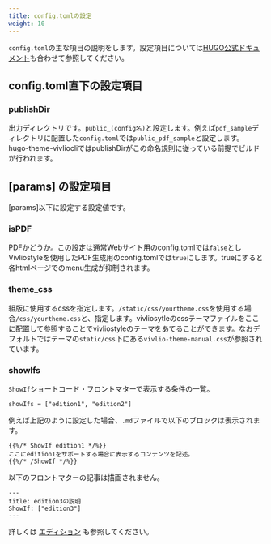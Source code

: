 ```yaml
---
title: config.tomlの設定
weight: 10
---
```


`config.toml`の主な項目の説明をします。設定項目については[HUGO公式ドキュメント](https://gohugo.io/getting-started/configuration/)も合わせて参照してください。

## config.toml直下の設定項目

### publishDir

出力ディレクトリです。`public_(config名)`と設定します。例えば`pdf_sample`ディレクトリに配置した`config.toml`では`public_pdf_sample`と設定します。hugo-theme-vivliocliではpublishDirがこの命名規則に従っている前提でビルドが行われます。

## \[params\] の設定項目

\[params\]以下に設定する設定値です。

### isPDF

PDFかどうか。この設定は通常Webサイト用のconfig.tomlでは`false`としVivliostyleを使用したPDF生成用のconfig.tomlでは`true`にします。trueにすると各htmlページでのmenu生成が抑制されます。

### theme_css

組版に使用するcssを指定します。`/static/css/yourtheme.css`を使用する場合`/css/yourtheme.css`と、指定します。vivliosytleのcssテーマファイルをここに配置して参照することでvivliostyleのテーマをあてることができます。なおデフォルトではテーマの`static/css`下にある`vivlio-theme-manual.css`が参照されています。

### showIfs

`ShowIf`ショートコード・フロントマターで表示する条件の一覧。

```
showIfs = ["edition1", "edition2"]
```

例えば上記のように設定した場合、`.md`ファイルで以下のブロックは表示されます。

```
{{%/* ShowIf edition1 */%}}
ここにedition1をサポートする場合に表示するコンテンツを記述。
{{%/* /ShowIf */%}}
```

以下のフロントマターの記事は描画されません。

```
---
title: edition3の説明
ShowIf: ["edition3"]
---
```

詳しくは [エディション](./edition.html) も参照してください。